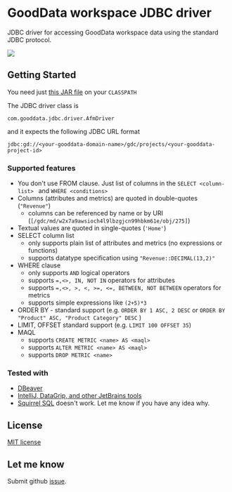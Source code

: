 # GoodData workspace JDBC driver 
JDBC driver for accessing GoodData workspace data using the 
standard JDBC protocol.

![](https://github.com/zsvoboda/gooddata-jdbc/wiki/images/dbeaver.png)

## Getting Started

You need just [this JAR file](https://github.com/zsvoboda/gooddata-jdbc/wiki/files/gooddata-jdbc-0.7.jar) on your ```CLASSPATH``` 

The JDBC driver class is 

```com.gooddata.jdbc.driver.AfmDriver```

and it expects the following JDBC URL format 

``` jdbc:gd://<your-gooddata-domain-name>/gdc/projects/<your-gooddata-project-id> ```

### Supported features
- You don't use FROM clause. Just list of columns in the ```SELECT <column-list> ``` 
  and ```WHERE <conditions> ```
- Columns (attributes and metrics) are quoted in double-quotes (```"Revenue"```)
  - columns can be referenced by name or by URI (```[/gdc/md/w2x7a9awsioch4l9lbzgjcn99hbkm61e/obj/275]```)   
- Textual values are quoted in single-quotes (```'Home'```)
- SELECT column list 
    - only supports plain list of attributes and metrics (no expressions or functions)
    - supports datatype specification using ```"Revenue::DECIMAL(13,2)"```
- WHERE clause
    - only supports ```AND``` logical operators 
    - supports ``` =,<>, IN, NOT IN ``` operators for attributes
    - supports ``` =,<>, >, <, >=, <=, BETWEEN, NOT BETWEEN ``` operators for metrics
    - supports simple expressions like ```(2+5)*3```
- ORDER BY - standard support (e.g. ```ORDER BY 1 ASC, 2 DESC``` or ```ORDER BY "Product" ASC, "Product Category" DESC``` )
- LIMIT, OFFSET standard support (e.g. ```LIMIT 100 OFFSET 35```)
- MAQL
    - supports ```CREATE METRIC <name> AS <maql>```
    - supports ```ALTER METRIC <name> AS <maql>```
    - supports ```DROP METRIC <name>```
  

### Tested with
- [DBeaver](https://dbeaver.io/)
- [IntelliJ, DataGrip, and other JetBrains tools](https://www.jetbrains.com/)
- [Squirrel SQL](https://http://squirrel-sql.sourceforge.net/) doesn't work. Let me know if you have any idea why.

## License
[MIT license](LICENSE)

## Let me know
Submit github [issue](https://github.com/zsvoboda/gooddata-jdbc/issues). 